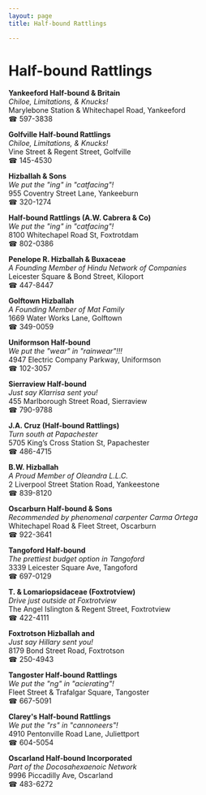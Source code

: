 ```yaml
---
layout: page 
title: Half-bound Rattlings

---
```



# Half-bound Rattlings


 **Yankeeford Half-bound & Britain**  
_Chiloe, Limitations, & Knucks!_  
Marylebone Station & Whitechapel Road, Yankeeford  
☎ 597-3838

**Golfville Half-bound Rattlings**  
_Chiloe, Limitations, & Knucks!_  
Vine Street & Regent Street, Golfville  
☎ 145-4530

**Hizballah & Sons**  
_We put the "ing" in "catfacing"!_  
955 Coventry Street Lane, Yankeeburn  
☎ 320-1274

**Half-bound Rattlings (A.W. Cabrera & Co)**  
_We put the "ing" in "catfacing"!_  
8100 Whitechapel Road St, Foxtrotdam  
☎ 802-0386

**Penelope R. Hizballah & Buxaceae**  
_A Founding Member of Hindu Network of Companies_  
Leicester Square & Bond Street, Kiloport  
☎ 447-8447

**Golftown Hizballah**  
_A Founding Member of Mat Family_  
1669 Water Works Lane, Golftown  
☎ 349-0059

**Uniformson Half-bound**  
_We put the "wear" in "rainwear"!!!_  
4947 Electric Company Parkway, Uniformson  
☎ 102-3057

**Sierraview Half-bound**  
_Just say Klarrisa sent you!_  
455 Marlborough Street Road, Sierraview  
☎ 790-9788

**J.A. Cruz (Half-bound Rattlings)**  
_Turn south at Papachester_  
5705 King’s Cross Station St, Papachester  
☎ 486-4715

**B.W. Hizballah**  
_A Proud Member of Oleandra L.L.C._  
2 Liverpool Street Station Road, Yankeestone  
☎ 839-8120

**Oscarburn Half-bound & Sons**  
_Recommended by phenomenal carpenter Carma Ortega_  
Whitechapel Road & Fleet Street, Oscarburn  
☎ 922-3641

**Tangoford Half-bound**  
_The prettiest budget option in Tangoford_  
3339 Leicester Square Ave, Tangoford  
☎ 697-0129

**T. & Lomariopsidaceae (Foxtrotview)**  
_Drive just outside at Foxtrotview_  
The Angel Islington & Regent Street, Foxtrotview  
☎ 422-4111

**Foxtrotson Hizballah and**  
_Just say Hillary sent you!_  
8179 Bond Street Road, Foxtrotson  
☎ 250-4943

**Tangoster Half-bound Rattlings**  
_We put the "ng" in "acierating"!_  
Fleet Street & Trafalgar Square, Tangoster  
☎ 667-5091

**Clarey's Half-bound Rattlings**  
_We put the "rs" in "cannoneers"!_  
4910 Pentonville Road Lane, Juliettport  
☎ 604-5054

**Oscarland Half-bound Incorporated**  
_Part of the Docosahexaenoic Network_  
9996 Piccadilly Ave, Oscarland  
☎ 483-6272

